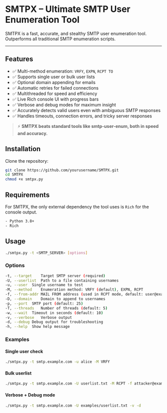 # SMTPX – Ultimate SMTP User Enumeration Tool
SMTPX is a fast, accurate, and stealthy SMTP user enumeration tool. Outperforms all traditional SMTP enumeration scripts.

---

## Features

- ✅ Multi-method enumeration: `VRFY`, `EXPN`, `RCPT TO`
- ✅ Supports single user or bulk user lists
- ✅ Optional domain appending for emails
- ✅ Automatic retries for failed connections
- ✅ Multithreaded for speed and efficiency
- ✅ Live Rich console UI with progress bars
- ✅ Verbose and debug modes for maximum insight
- ✅ Accurately detects valid users even with ambiguous SMTP responses
- ✅ Handles timeouts, connection errors, and tricky server responses

> ⚡ **SMTPX beats standard tools like smtp-user-enum, both in speed and accuracy.**

## Installation

Clone the repository:
```bash
git clone https://github.com/yourusername/SMTPX.git
cd SMTPX
chmod +x smtpx.py
```

## Requirements
For SMTPX, the only external dependency the tool uses is `Rich` for the console output.
```bash
- Python 3.8+
- Rich
```

## Usage
```bash
./smtpx.py -t <SMTP_SERVER> [options]
```

### Options
```bash
-t, --target	Target SMTP server (required)
-U, --userlist	Path to a file containing usernames
-u, --user	Single username to test
-M, --method	Enumeration method: VRFY (default), EXPN, RCPT
-f, --from-addr	MAIL FROM address (used in RCPT mode, default: user@example.com)
-D, --domain	Domain to append to usernames
-p, --port	SMTP port (default: 25)
-T, --threads	Number of threads (default: 5)
-w, --wait	Timeout in seconds (default: 10)
-v, --verbose	Verbose output
-d, --debug	Debug output for troubleshooting
-h, --help	Show help message
```

### Examples
#### Single user check
```bash
./smtpx.py -t smtp.example.com -u alice -M VRFY
```

#### Bulk userlist
```bash
./smtpx.py -t smtp.example.com -U userlist.txt -M RCPT -f attacker@example.com -D example.com -T 10
```

#### Verbose + Debug mode
```bash
./smtpx.py -t smtp.example.com -U examples/userlist.txt -v -d
```
